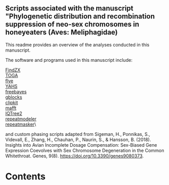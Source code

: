 ## Scripts associated with the manuscript "Phylogenetic distribution and recombination suppression of neo-sex chromosomes in honeyeaters (Aves: Meliphagidae)

This readme provides an overview of the analyses conducted in this manuscript. 

The software and programs used in this manuscript include:

[FindZX](https://github.com/hsigeman/findZX)\
[TOGA](https://github.com/hillerlab/TOGA)\
[flye](https://github.com/mikolmogorov/Flye)\
[YAHS](https://github.com/c-zhou/yahs)\
[freebayes](https://github.com/freebayes/freebayes)\
[gblocks]()\
[clipkit]()\
[mafft]()\
[IQTree2]()\
[repeatmodeler]()\
[repeatmasker]()\

and custom phasing scripts adapted from Sigeman, H., Ponnikas, S., Videvall, E., Zhang, H., Chauhan, P., Naurin, S., & Hansson, B. (2018). Insights into Avian Incomplete Dosage Compensation: Sex-Biased Gene Expression Coevolves with Sex Chromosome Degeneration in the Common Whitethroat. Genes, 9(8). https://doi.org/10.3390/genes9080373.


# Contents








